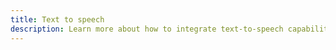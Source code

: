 ```yaml
---
title: Text to speech
description: Learn more about how to integrate text-to-speech capabilities into your application using Amplify.
---
```


<inline-fragment platform="js" src="~/lib/predictions/fragments/js/text-speech.md"></inline-fragment> <inline-fragment platform="ios" src="~/lib/predictions/fragments/ios/text-speech.md"></inline-fragment> <inline-fragment platform="android" src="~/lib/predictions/fragments/android/text-speech.md"></inline-fragment>

